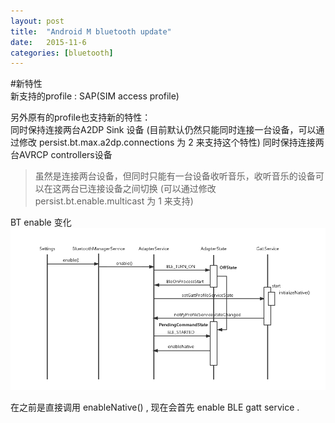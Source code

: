 ```yaml
---
layout: post
title:  "Android M bluetooth update"
date:   2015-11-6
categories: [bluetooth]
---
```

#新特性    
新支持的profile : SAP(SIM access profile)   

另外原有的profile也支持新的特性：  
同时保持连接两台A2DP Sink 设备 (目前默认仍然只能同时连接一台设备，可以通过修改 persist.bt.max.a2dp.connections 为 2 来支持这个特性)
同时保持连接两台AVRCP controllers设备

>虽然是连接两台设备，但同时只能有一台设备收听音乐，收听音乐的设备可以在这两台已连接设备之间切换 (可以通过修改 persist.bt.enable.multicast 为 1 来支持)

BT enable 变化        
![](/images/bluetooth/bt_ble_java_enable.png)       

在之前是直接调用 enableNative() , 现在会首先 enable BLE gatt service . 




